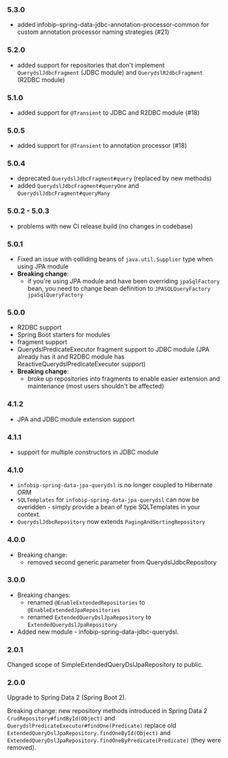 ### 5.3.0
* added infobip-spring-data-jdbc-annotation-processor-common for custom annotation processor naming strategies (#21)

### 5.2.0
* added support for repositories that don't implement `QuerydslJdbcFragment` (JDBC module) and `QuerydslR2dbcFragment` (R2DBC module)

### 5.1.0
* added support for `@Transient` to JDBC and R2DBC module (#18)

### 5.0.5
* added support for `@Transient` to annotation processor (#18)

### 5.0.4
* deprecated `QuerydslJdbcFragment#query` (replaced by new methods)
* added `QuerydslJdbcFragment#queryOne` and `QuerydslJdbcFragment#queryMany`

### 5.0.2 - 5.0.3
* problems with new CI release build (no changes in codebase)

### 5.0.1

* Fixed an issue with colliding beans of `java.util.Supplier` type when using JPA module
* **Breaking change**:
    * if you're using JPA module and have been overriding `jpaSqlFactory` bean, you need to change bean definition to `JPASQLQueryFactory jpaSqlQueryFactory`

### 5.0.0

* R2DBC support
* Spring Boot starters for modules
* fragment support
* QuerydslPredicateExecutor fragment support to JDBC module (JPA already has it and R2DBC module has ReactiveQuerydslPredicateExecutor support)
* **Breaking change**:
    * broke up repositories into fragments to enable easier extension and maintenance (most users shouldn't be affected)

### 4.1.2

* JPA and JDBC module extension support

### 4.1.1

* support for multiple constructors in JDBC module

### 4.1.0

* `infobip-spring-data-jpa-querydsl` is no longer coupled to Hibernate ORM
* `SQLTemplates` for `infobip-spring-data-jpa-querydsl` can now be overidden - simply provide a bean of type SQLTemplates in your context.
* `QuerydslJdbcRepository` now extends `PagingAndSortingRepository`

### 4.0.0

* Breaking change:
  * removed second generic parameter from QuerydslJdbcRepository

### 3.0.0

* Breaking changes:
  * renamed `@EnableExtendedRepositories` to `@EnableExtendedJpaRepositories`
  * renamed `ExtendedQueryDslJpaRepository` to `ExtendedQuerydslJpaRepository`
* Added new module - infobip-spring-data-jdbc-querydsl.

### 2.0.1

Changed scope of SimpleExtendedQueryDslJpaRepository to public.


### 2.0.0

Upgrade to Spring Data 2 (Spring Boot 2).

Breaking change: new repository methods introduced in Spring Data 2 `CrudRepository#findById(Object)` and
`QuerydslPredicateExecutor#findOne(Predicate)` replace old `ExtendedQueryDslJpaRepository.findOneById(Object)`
and `ExtendedQueryDslJpaRepository.findOneByPredicate(Predicate)` (they were removed).
